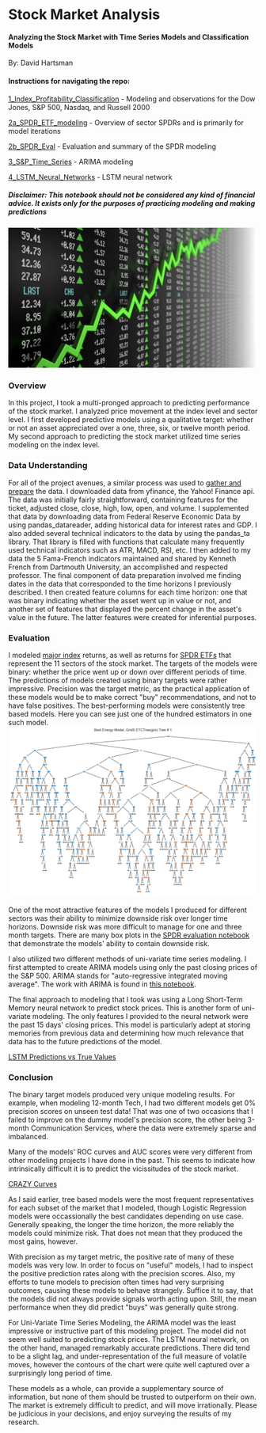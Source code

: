 # Stock Market Analysis
#### Analyzing the Stock Market with Time Series Models and Classification Models

By: David Hartsman

#### Instructions for navigating the repo:

[1_Index_Profitability_Classification](https://github.com/dvdhartsman/Stock_Market_Analysis/blob/main/1_Index_Profitability_Classification.ipynb) - Modeling and observations for the Dow Jones, S&P 500, Nasdaq, and Russell 2000

[2a_SPDR_ETF_modeling](https://github.com/dvdhartsman/Stock_Market_Analysis/blob/main/2a_SPDR_ETF_modeling.ipynb) - Overview of sector SPDRs and is primarily for model iterations

[2b_SPDR_Eval](https://github.com/dvdhartsman/Stock_Market_Analysis/blob/main/2b_SPDR_Eval.ipynb) - Evaluation and summary of the SPDR modeling

[3_S&P_Time_Series](https://github.com/dvdhartsman/Stock_Market_Analysis/blob/main/3_S%26P_Time_Series.ipynb) - ARIMA modeling

[4_LSTM_Neural_Networks](https://github.com/dvdhartsman/Stock_Market_Analysis/blob/main/4_LSTM_Neural_Networks.ipynb) - LSTM neural network

##### Disclaimer: This notebook should not be considered any kind of financial advice. It exists only for the purposes of practicing modeling and making predictions

![Prices Being Charted in Real Time](./Files/stock_header.jpg)
### Overview
In this project, I took a multi-pronged approach to predicting performance of the stock market. I analyzed price movement at the index level and sector level. I first developed predictive models using a qualitative target: whether or not an asset appreciated over a one, three, six, or twelve month period. My second approach to predicting the stock market utilized time series modeling on the index level. 


### Data Understanding
For all of the project avenues, a similar process was used to [gather and prepare](https://github.com/dvdhartsman/Stock_Market_Analysis/blob/main/Data_Prep/Data_Downloads_and_Processing.ipynb) the data. I downloaded data from yfinance, the Yahoo! Finance api. The data was initially fairly straightforward, containing features for the ticket, adjusted close, close, high, low, open, and volume. I supplemented that data by downloading data from Federal Reserve Economic Data by using pandas_datareader, adding historical data for interest rates and GDP. I also added several technical indicators to the data by using the pandas_ta library. That library is filled with functions that calculate many frequently used technical indicators such as ATR, MACD, RSI, etc. I then added to my data the 5 Fama-French indicators maintained and shared by Kenneth French from Dartmouth University, an accomplished and respected professor. The final component of data preparation involved me finding dates in the data that corresponded to the time horizons I previously described. I then created feature columns for each time horizon: one that was binary indicating whether the asset went up in value or not, and another set of features that displayed the percent change in the asset's value in the future. The latter features were created for inferential purposes. 

### Evaluation
I modeled [major index](https://github.com/dvdhartsman/Stock_Market_Analysis/blob/main/1_Index_Profitability_Classification.ipynb) returns, as well as returns for [SPDR ETFs](https://github.com/dvdhartsman/Stock_Market_Analysis/blob/main/2a_SPDR_ETF_modeling.ipynb) that represent the 11 sectors of the stock market. The targets of the models were binary: whether the price went up or down over different periods of time. The predictions of models created using binary targets were rather impressive. Precision was the target metric, as the practical application of these models would be to make correct "buy" recommendations, and not to have false positives. The best-performing models were consistently tree based models. Here you can see just one of the hundred estimators in one such model.  
![This ExtraTreesClassifier Estimator is quite complicated...](./Files/extra_tree.jpg)


One of the most attractive features of the models I produced for different sectors was their ability to minimize downside risk over longer time horizons. Downside risk was more difficult to manage for one and three month targets. There are many box plots in the [SPDR evaluation notebook](https://github.com/dvdhartsman/Stock_Market_Analysis/blob/main/2b_SPDR_Eval.ipynb) that demonstrate the models' ability to contain downside risk. 

I also utilized two different methods of uni-variate time series modeling. I first attempted to create ARIMA models using only the past closing prices of the S&P 500. ARIMA stands for "auto-regressive integrated moving average". The work with ARIMA is found in [this notebook](https://github.com/dvdhartsman/Stock_Market_Analysis/blob/main/3_S%26P_Time_Series.ipynb).

The final approach to modeling that I took was using a Long Short-Term Memory neural network to predict stock prices. This is another form of uni-variate modeling. The only features I provided to the neural network were the past 15 days' closing prices. This model is particularly adept at storing memories from previous data and determining how much relevance that data has to the future predictions of the model.  

[LSTM Predictions vs True Values](./Files/LSTM_preds.jpg)


### Conclusion

The binary target models produced very unique modeling results. For example, when modeling 12-month Tech, I had two different models get 0% precision scores on unseen test data! That was one of two occasions that I failed to improve on the dummy model's precision score, the other being 3-month Communication Services, where the data were extremely sparse and imbalanced.

Many of the models' ROC curves and AUC scores were very different from other modeling projects I have done in the past. This seems to indicate how intrinsically difficult it is to predict the vicissitudes of the stock market. 

[CRAZY Curves](.Files/drunk_Curve.jpg) 

As I said earlier, tree based models were the most frequent representatives for each subset of the market that I modeled, though Logistic Regression models were occassionally the best candidates depending on use case. Generally speaking, the longer the time horizon, the more reliably the models could minimize risk. That does not mean that they produced the most gains, however.

With precision as my target metric, the positive rate of many of these models was very low. In order to focus on "useful" models, I had to inspect the positive prediction rates along with the precision scores. Also, my efforts to tune models to precision often times had very surprising outcomes, causing these models to behave strangely. Suffice it to say, that the models did not always provide signals worth acting upon. Still, the mean performance when they did predict "buys" was generally quite strong.

For Uni-Variate Time Series Modeling, the ARIMA model was the least impressive or instructive part of this modeling project. The model did not seem well suited to predicting stock prices. The LSTM neural network, on the other hand, managed remarkably accurate predictions. There did tend to be a slight lag, and under-representation of the full measure of volatile moves, however the contours of the chart were quite well captured over a surprisingly long period of time. 

These models as a whole, can provide a supplementary source of information, but none of them should be trusted to outperform on their own. The market is extremely difficult to predict, and will move irrationally. Please be judicious in your decisions, and enjoy surveying the results of my research.

